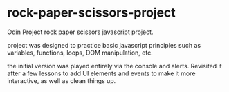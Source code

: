 # rock-paper-scissors-project
Odin Project rock paper scissors javascript project.

project was designed to practice basic javascript principles such as variables, functions, loops, DOM manipulation, etc.

the initial version was played entirely via the console and alerts. Revisited it after a few lessons to add UI elements and events to make it more interactive, as well as clean things up. 